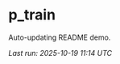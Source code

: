 # p_train

Auto-updating README demo.

<!--START_SECTION:status-->
_Last run: 2025-10-19 11:14 UTC_
<!--END_SECTION:status-->
















































































































































































































































































































































































































































































































































































































































































































































































































































































































































































































































































































































































































































































































































































































